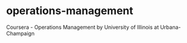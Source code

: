 # operations-management
Coursera - Operations Management by University of Illinois at Urbana-Champaign
